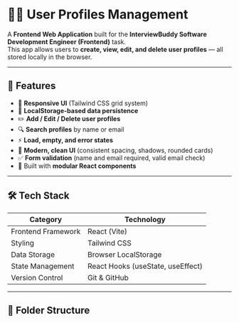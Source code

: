 # 🧑‍💻 User Profiles Management

A **Frontend Web Application** built for the **InterviewBuddy Software Development Engineer (Frontend)** task.  
This app allows users to **create, view, edit, and delete user profiles** — all stored locally in the browser.

---

## 🚀 Features

- 📱 **Responsive UI** (Tailwind CSS grid system)
- 💾 **LocalStorage-based data persistence**
- ✏️ **Add / Edit / Delete user profiles**
- 🔍 **Search profiles** by name or email
- ⚡ **Load, empty, and error states**
- 🎨 **Modern, clean UI** (consistent spacing, shadows, rounded cards)
- ✅ **Form validation** (name and email required, valid email check)
- 🧩 Built with **modular React components**

---

## 🛠️ Tech Stack

| Category | Technology |
|-----------|-------------|
| Frontend Framework | React (Vite) |
| Styling | Tailwind CSS |
| Data Storage | Browser LocalStorage |
| State Management | React Hooks (useState, useEffect) |
| Version Control | Git & GitHub |

---

## 📂 Folder Structure

